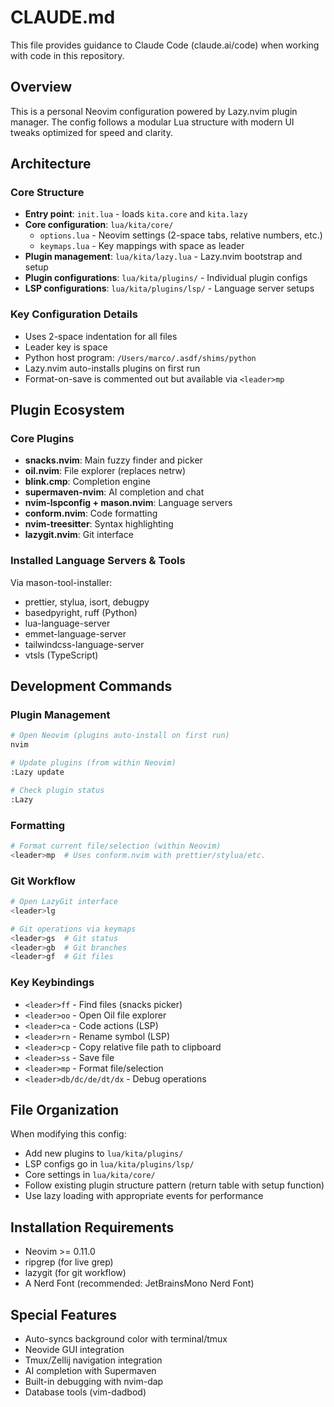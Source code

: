 # CLAUDE.md

This file provides guidance to Claude Code (claude.ai/code) when working with code in this repository.

## Overview

This is a personal Neovim configuration powered by Lazy.nvim plugin manager. The config follows a modular Lua structure with modern UI tweaks optimized for speed and clarity.

## Architecture

### Core Structure
- **Entry point**: `init.lua` - loads `kita.core` and `kita.lazy`
- **Core configuration**: `lua/kita/core/`
  - `options.lua` - Neovim settings (2-space tabs, relative numbers, etc.)
  - `keymaps.lua` - Key mappings with space as leader
- **Plugin management**: `lua/kita/lazy.lua` - Lazy.nvim bootstrap and setup
- **Plugin configurations**: `lua/kita/plugins/` - Individual plugin configs
- **LSP configurations**: `lua/kita/plugins/lsp/` - Language server setups

### Key Configuration Details
- Uses 2-space indentation for all files
- Leader key is space
- Python host program: `/Users/marco/.asdf/shims/python`
- Lazy.nvim auto-installs plugins on first run
- Format-on-save is commented out but available via `<leader>mp`

## Plugin Ecosystem

### Core Plugins
- **snacks.nvim**: Main fuzzy finder and picker
- **oil.nvim**: File explorer (replaces netrw)
- **blink.cmp**: Completion engine
- **supermaven-nvim**: AI completion and chat
- **nvim-lspconfig + mason.nvim**: Language servers
- **conform.nvim**: Code formatting
- **nvim-treesitter**: Syntax highlighting
- **lazygit.nvim**: Git interface

### Installed Language Servers & Tools
Via mason-tool-installer:
- prettier, stylua, isort, debugpy
- basedpyright, ruff (Python)
- lua-language-server
- emmet-language-server
- tailwindcss-language-server
- vtsls (TypeScript)

## Development Commands

### Plugin Management
```bash
# Open Neovim (plugins auto-install on first run)
nvim

# Update plugins (from within Neovim)
:Lazy update

# Check plugin status
:Lazy
```

### Formatting
```bash
# Format current file/selection (within Neovim)
<leader>mp  # Uses conform.nvim with prettier/stylua/etc.
```

### Git Workflow
```bash
# Open LazyGit interface
<leader>lg

# Git operations via keymaps
<leader>gs  # Git status
<leader>gb  # Git branches
<leader>gf  # Git files
```

### Key Keybindings
- `<leader>ff` - Find files (snacks picker)
- `<leader>oo` - Open Oil file explorer
- `<leader>ca` - Code actions (LSP)
- `<leader>rn` - Rename symbol (LSP)
- `<leader>cp` - Copy relative file path to clipboard
- `<leader>ss` - Save file
- `<leader>mp` - Format file/selection
- `<leader>db/dc/de/dt/dx` - Debug operations

## File Organization

When modifying this config:
- Add new plugins to `lua/kita/plugins/`
- LSP configs go in `lua/kita/plugins/lsp/`
- Core settings in `lua/kita/core/`
- Follow existing plugin structure pattern (return table with setup function)
- Use lazy loading with appropriate events for performance

## Installation Requirements

- Neovim >= 0.11.0
- ripgrep (for live grep)
- lazygit (for git workflow)
- A Nerd Font (recommended: JetBrainsMono Nerd Font)

## Special Features

- Auto-syncs background color with terminal/tmux
- Neovide GUI integration
- Tmux/Zellij navigation integration
- AI completion with Supermaven
- Built-in debugging with nvim-dap
- Database tools (vim-dadbod)

